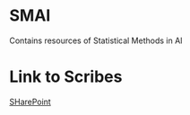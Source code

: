 # SMAI
Contains resources of Statistical Methods in AI
# Link to Scribes
[SHarePoint](https://iiitaphyd-my.sharepoint.com/personal/lakshmi_sireesha_research_iiit_ac_in/_layouts/15/onedrive.aspx?isAscending=true&ga=1&id=%2Fpersonal%2Flakshmi%5Fsireesha%5Fresearch%5Fiiit%5Fac%5Fin%2FDocuments%2FApps%2FMicrosoft%20Forms%2FSMAI%5Fclass%20scribes%2FSMAI%5Fscribes&sortField=Modified)
